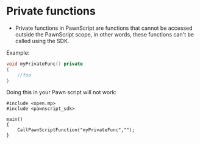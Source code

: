 # Private functions
- Private functions in PawnScript are functions that cannot be accessed outside the PawnScript scope, in other words, these functions can't be called using the SDK.

Example:
```cpp
void myPrivateFunc() private
{
	//foo
}
```
Doing this in your Pawn script will not work:
```pawn
#include <open.mp>
#include <pawnscript_sdk>

main()
{
	CallPawnScriptFunction("myPrivateFunc","");
}
```